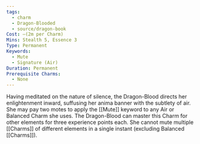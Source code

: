 ```yaml
---
tags:
  - charm
  - Dragon-Blooded
  - source/dragon-book
Cost: —(2m per Charm)
Mins: Stealth 5, Essence 3
Type: Permanent
Keywords:
  - Mute
  - Signature (Air)
Duration: Permanent
Prerequisite Charms:
  - None
---
```

Having meditated on the nature of silence, the Dragon-Blood directs her enlightenment inward, suffusing her anima banner with the subtlety of air. She may pay two motes to apply the [[Mute]] keyword to any Air or Balanced Charm she uses. The Dragon-Blood can master this Charm for other elements for three experience points each. She cannot mute multiple [[Charms]] of different elements in a single instant (excluding Balanced [[Charms]]).